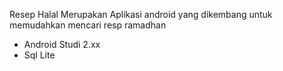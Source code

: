 Resep Halal Merupakan Aplikasi android yang dikembang untuk memudahkan mencari resp ramadhan

- Android Studi 2.xx
- Sql Lite
